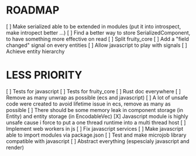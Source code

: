 # ROADMAP

[ ] Make serialized able to be extended in modules (put it into introspect, make intropect better ...)
[ ] Find a better way to store SerializedComponent, to have something more effective on read
[ ] Split fruity_core
[ ] Add a "field changed" signal on every entities
[ ] Allow javascript to play with signals
[ ] Achieve entity hierarchy

# LESS PRIORITY

[ ] Tests for javascript
[ ] Tests for fruity_core
[ ] Rust doc everywhere
[ ] Remove as many unwrap as possible (ecs and javascript)
[ ] A lot of unsafe code were created to avoid lifetime issue in ecs, remove as many as possible
[ ] There should be some memory leak in component storage (in Entity) and entity storage (in EncodableVec)
[X] Javascript module is highly unsafe cause i force to put a one thread runtime into a multi thread host
[ ] Implement web workers in js
[ ] Fix javascript services
[ ] Make javascript able to import modules via package.json
[ ] Test and make microjob library compatible with javascript
[ ] Abstract everything (espescialy javascript and render)